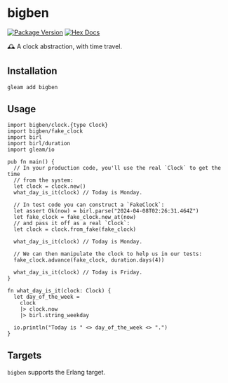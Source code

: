 # bigben

[![Package Version](https://img.shields.io/hexpm/v/bigben)](https://hex.pm/packages/bigben)
[![Hex Docs](https://img.shields.io/badge/hex-docs-ffaff3)](https://hexdocs.pm/bigben/)

🕰️ A clock abstraction, with time travel.

## Installation

```sh
gleam add bigben
```

## Usage

```gleam
import bigben/clock.{type Clock}
import bigben/fake_clock
import birl
import birl/duration
import gleam/io

pub fn main() {
  // In your production code, you'll use the real `Clock` to get the time
  // from the system:
  let clock = clock.new()
  what_day_is_it(clock) // Today is Monday.

  // In test code you can construct a `FakeClock`:
  let assert Ok(now) = birl.parse("2024-04-08T02:26:31.464Z")
  let fake_clock = fake_clock.new_at(now)
  // and pass it off as a real `Clock`:
  let clock = clock.from_fake(fake_clock)

  what_day_is_it(clock) // Today is Monday.

  // We can then manipulate the clock to help us in our tests:
  fake_clock.advance(fake_clock, duration.days(4))

  what_day_is_it(clock) // Today is Friday.
}

fn what_day_is_it(clock: Clock) {
  let day_of_the_week =
    clock
    |> clock.now
    |> birl.string_weekday

  io.println("Today is " <> day_of_the_week <> ".")
}
```

## Targets

`bigben` supports the Erlang target.
